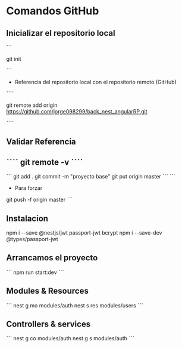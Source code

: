 # Comandos GitHub

## Inicializar el repositorio local

ˋˋˋ

git init

ˋˋˋ

- Referencia del repositorio local con el repositorio remoto (GitHub)


ˋˋˋˋ

git remote add origin 
https://github.com/jorge098299/back_nest_angularRP.git 

ˋˋˋˋ

## Validar Referencia

ˋˋˋˋ
git remote -v
ˋˋˋˋ
-----------------
ˋˋˋ
git add .
git commit -m "proyecto base"
git put origin master 
ˋˋˋ
ˋˋˋ
- Para forzar

git push -f origin master
ˋˋˋ

## Instalacion 

npm i --save @nestjs/jwt passport-jwt bcrypt 
npm i --save-dev @types/passport-jwt

## Arrancamos el proyecto 
ˋˋˋ
npm run start:dev
ˋˋˋ

## Modules & Resources 
ˋˋˋ
nest g mo modules/auth
nest s res modules/users
ˋˋˋ

## Controllers & services 
ˋˋˋ
nest g co modules/auth 
nest g s modules/auth
ˋˋˋ

